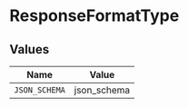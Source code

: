 # ResponseFormatType


## Values

| Name          | Value         |
| ------------- | ------------- |
| `JSON_SCHEMA` | json_schema   |